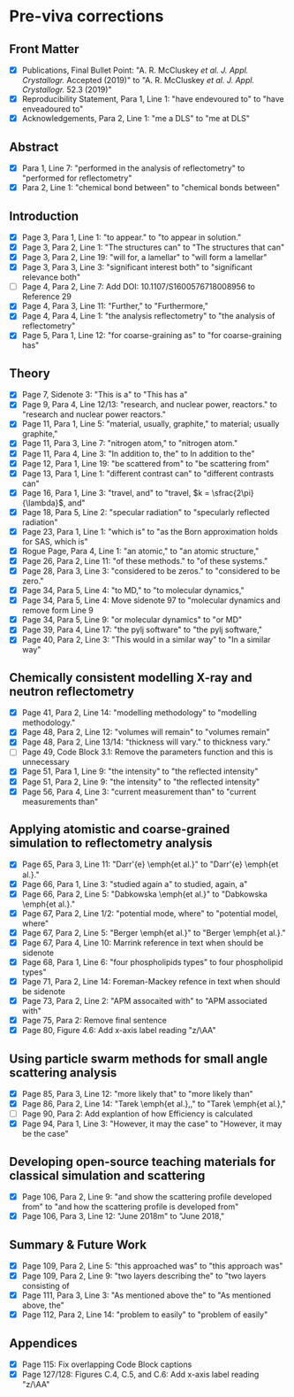 # Pre-viva corrections

## Front Matter

- [x] Publications, Final Bullet Point: "A. R. McCluskey *et al.* *J. Appl. Crystallogr.* Accepted (2019)" to "A. R. McCluskey *et al.* *J. Appl. Crystallogr.* 52.3 (2019)"
- [x] Reproducibility Statement, Para 1, Line 1: "have endevoured to" to "have enveadoured to"
- [x] Acknowledgements, Para 2, Line 1: "me a DLS" to "me at DLS"

## Abstract 

- [x] Para 1, Line 7: "performed in the analysis of reflectometry" to "performed for reflectometry"
- [x] Para 2, Line 1: "chemical bond between" to "chemical bonds between"

## Introduction

- [x] Page 3, Para 1, Line 1: "to appear." to "to appear in solution."
- [x] Page 3, Para 2, Line 1: "The structures can" to "The structures that can"
- [x] Page 3, Para 2, Line 19: "will for, a lamellar" to "will form a lamellar"
- [x] Page 3, Para 3, Line 3: "significant interest both" to "significant relevance both"
- [ ] Page 4, Para 2, Line 7: Add DOI: 10.1107/S1600576718008956 to Reference 29
- [x] Page 4, Para 3, Line 11: "Further," to "Furthermore,"
- [x] Page 4, Para 4, Line 1: "the analysis reflectometry" to "the analysis of reflectometry"
- [x] Page 5, Para 1, Line 12: "for coarse-graining as" to "for coarse-graining has"

## Theory 

- [x] Page 7, Sidenote 3: "This is a" to "This has a"
- [x] Page 9, Para 4, Line 12/13: "research, and nuclear power, reactors." to "research and nuclear power reactors."
- [x] Page 11, Para 1, Line 5: "material, usually, graphite," to material; usually graphite,"
- [x] Page 11, Para 3, Line 7: "nitrogen atom," to "nitrogen atom."
- [x] Page 11, Para 4, Line 3: "In addition to, the" to In addition to the"
- [x] Page 12, Para 1, Line 19: "be scattered from" to "be scattering from"
- [x] Page 13, Para 1, Line 1: "different contrast can" to "different contrasts can"
- [x] Page 16, Para 1, Line 3: "travel, and" to "travel, $k = \sfrac{2\pi}{\lambda}$, and"
- [x] Page 18, Para 5, Line 2: "specular radiation" to "specularly reflected radiation"
- [x] Page 23, Para 1, Line 1: "which is" to "as the Born approximation holds for SAS, which is"
- [x] Rogue Page, Para 4, Line 1: "an atomic," to "an atomic structure,"
- [x] Page 26, Para 2, Line 11: "of these methods." to "of these systems."
- [x] Page 28, Para 3, Line 3: "considered to be zeros." to "considered to be zero."
- [x] Page 34, Para 5, Line 4: "to MD," to "to molecular dynamics,"
- [x] Page 34, Para 5, Line 4: Move sidenote 97 to "molecular dynamics and remove form Line 9
- [x] Page 34, Para 5, Line 9: "or molecular dynamics" to "or MD"
- [x] Page 39, Para 4, Line 17: "the pylj software" to "the pylj software,"
- [x] Page 40, Para 2, Line 3: "This would in a similar way" to "In a similar way"

## Chemically consistent modelling X-ray and neutron reflectometry

- [x] Page 41, Para 2, Line 14: "modelling methodology" to "modelling methodology."
- [x] Page 48, Para 2, Line 12: "volumes will remain" to "volumes remain"
- [x] Page 48, Para 2, Line 13/14: "thickness will vary." to thickness vary."
- [ ] Page 49, Code Block 3.1: Remove the parameters function and this is unnecessary
- [x] Page 51, Para 1, Line 9: "the intensity" to "the reflected intensity"
- [x] Page 51, Para 2, Line 9: "the intensity" to "the reflected intensity"
- [x] Page 56, Para 4, Line 3: "current measurement than" to "current measurements than"

## Applying atomistic and coarse-grained simulation to reflectometry analysis

- [x] Page 65, Para 3, Line 11: "Darr\'{e} \emph{et al.}" to "Darr\'{e} \emph{et al.}."
- [x] Page 66, Para 1, Line 3: "studied again a" to studied, again, a" 
- [x] Page 66, Para 2, Line 5: "Dabkowska \emph{et al.}" to "Dabkowska \emph{et al.}."
- [x] Page 67, Para 2, Line 1/2: "potential mode, where" to "potential model, where"
- [x] Page 67, Para 2, Line 5: "Berger \emph{et al.}" to "Berger \emph{et al.}."
- [x] Page 67, Para 4, Line 10: Marrink reference in text when should be sidenote
- [x] Page 68, Para 1, Line 6: "four phospholipids types" to four phospholipid types"
- [x] Page 71, Para 2, Line 14: Foreman-Mackey refence in text when should be sidenote
- [x] Page 73, Para 2, Line 2: "APM assocaited with" to "APM associated with"
- [x] Page 75, Para 2: Remove final sentence
- [x] Page 80, Figure 4.6: Add x-axis label reading "z/\AA"

## Using particle swarm methods for small angle scattering analysis 

- [x] Page 85, Para 3, Line 12: "more likely that" to "more likely than"
- [x] Page 86, Para 2, Line 14: "Tarek \emph{et al.},," to "Tarek \emph{et al.},"
- [ ] Page 90, Para 2: Add explantion of how Efficiency is calculated
- [x] Page 94, Para 1, Line 3: "However, it may the case" to "However, it may be the case"

## Developing open-source teaching materials for classical simulation and scattering

- [x] Page 106, Para 2, Line 9: "and show the scattering profile developed from" to "and how the scattering profile is developed from"
- [x] Page 106, Para 3, Line 12: "June 2018m" to "June 2018,"

## Summary & Future Work

- [x] Page 109, Para 2, Line 5: "this approached was" to "this approach was"
- [x] Page 109, Para 2, Line 9: "two layers describing the" to "two layers consisting of
- [x] Page 111, Para 3, Line 3: "As mentioned above the" to "As mentioned above, the"
- [x] Page 112, Para 2, Line 14: "problem to easily" to "problem of easily"

## Appendices

- [x] Page 115: Fix overlapping Code Block captions
- [x] Page 127/128: Figures C.4, C.5, and C.6: Add x-axis label reading "z/\AA"
